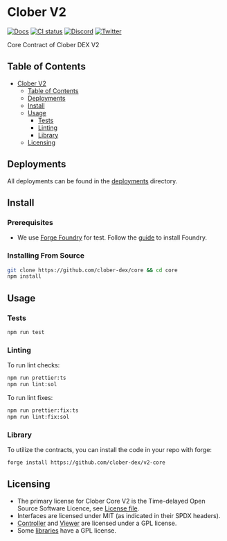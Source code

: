 # Clober V2

[![Docs](https://img.shields.io/badge/docs-%F0%9F%93%84-blue)](https://docs.clober.io/)
[![CI status](https://github.com/clober-dex/v2-core/actions/workflows/test.yaml/badge.svg)](https://github.com/clober-dex/v2-core/actions/workflows/test.yaml)
[![Discord](https://img.shields.io/static/v1?logo=discord&label=discord&message=Join&color=blue)](https://discord.com/invite/clober-coupon-finance)
[![Twitter](https://img.shields.io/static/v1?logo=twitter&label=twitter&message=Follow&color=blue)](https://twitter.com/CloberDEX)

Core Contract of Clober DEX V2

## Table of Contents

- [Clober V2](#clober-v2)
    - [Table of Contents](#table-of-contents)
    - [Deployments](#deployments)
    - [Install](#install)
    - [Usage](#usage)
        - [Tests](#tests)
        - [Linting](#linting)
        - [Library](#library)
    - [Licensing](#licensing)

## Deployments

All deployments can be found in the [deployments](./deployments) directory.

## Install


### Prerequisites
- We use [Forge Foundry](https://github.com/foundry-rs/foundry) for test. Follow the [guide](https://github.com/foundry-rs/foundry#installation) to install Foundry.

### Installing From Source

```bash
git clone https://github.com/clober-dex/core && cd core
npm install
```

## Usage

### Tests
```bash
npm run test
```

### Linting

To run lint checks:
```bash
npm run prettier:ts
npm run lint:sol
```

To run lint fixes:
```bash
npm run prettier:fix:ts
npm run lint:fix:sol
```

### Library
To utilize the contracts, you can install the code in your repo with forge:
```bash
forge install https://github.com/clober-dex/v2-core
```

## Licensing
- The primary license for Clober Core V2 is the Time-delayed Open Source Software Licence, see [License file](LICENSE_V2.pdf).
- Interfaces are licensed under MIT (as indicated in their SPDX headers).
- [Controller](src/Controller.sol) and [Viewer](src/Viewer.sol) are licensed under a GPL license.
- Some [libraries](src/libraries) have a GPL license.
